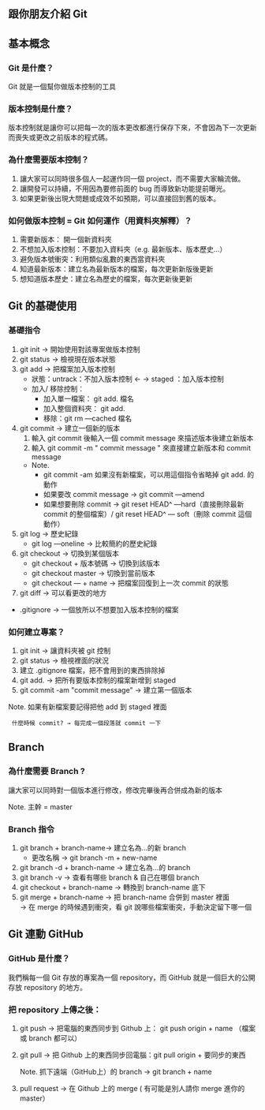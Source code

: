 ## 跟你朋友介紹 Git

## 基本概念

### Git 是什麼？

  Git 就是一個幫你做版本控制的工具

### 版本控制是什麼？

  版本控制就是讓你可以把每一次的版本更改都進行保存下來，不會因為下一次更新而喪失或更改之前版本的程式碼。

### 為什麼需要版本控制？

1. 讓大家可以同時很多個人一起運作同一個 project，而不需要大家輪流做。
2. 讓開發可以持續，不用因為要修前面的 bug 而導致新功能提前曝光。
3. 如果更新後出現大問題或成效不如預期，可以直接回到舊的版本。

### 如何做版本控制 = Git 如何運作（用資料夾解釋）？

1. 需要新版本： 開一個新資料夾
2. 不想加入版本控制：不要加入資料夾（e.g. 最新版本、版本歷史...）
3. 避免版本號衝突：利用類似亂數的東西當資料夾
4. 知道最新版本：建立名為最新版本的檔案，每次更新新版後更新
5. 想知道版本歷史：建立名為歷史的檔案，每次更新後更新

## Git 的基礎使用

### 基礎指令

1. git init → 開始使用對該專案做版本控制
2. git status → 檢視現在版本狀態
3. git add → 把檔案加入版本控制
    * 狀態：untrack：不加入版本控制 ← → staged ：加入版本控制
    * 加入/ 移除控制：
        - 加入單一檔案： git add. 檔名
        - 加入整個資料夾： git add.
        - 移除：git rm —cached 檔名
4. git commit → 建立一個新的版本
    1. 輸入 git commit 後輸入一個 commit message 來描述版本後建立新版本
    2. 輸入 git commit -m  " commit message " 來直接建立新版本和 commit message
    - Note.
        - git commit -am 如果沒有新檔案，可以用這個指令省略掉 git add. 的動作
        - 如果要改 commit message → git commit —amend
        - 如果想要刪除 commit → git reset HEAD^ —hard（直接刪除最新 commit 的整個檔案）/ git reset HEAD^ — soft（刪除 commit 這個動作）
5. git log → 歷史紀錄
    - git log —oneline → 比較簡約的歷史紀錄
6. git checkout → 切換到某個版本
    - git checkout + 版本號碼 → 切換到該版本
    - git checkout master → 切換到當前版本
    - git checkout — + name → 把檔案回復到上一次 commit 的狀態
7. git diff → 可以看更改的地方
- .gitignore → 一個放所以不想要加入版本控制的檔案

### 如何建立專案？

1. git init → 讓資料夾被 git 控制
2. git status → 檢視裡面的狀況
3. 建立 .gitignore 檔案，把不會用到的東西排除掉
4. git add. → 把所有要版本控制的檔案新增到 staged
5. git commit -am "commit message" → 建立第一個版本

Note. 如果有新檔案要記得把他 add  到 staged 裡面 

     什麼時候 commit? → 每完成一個段落就 commit 一下

## Branch

### 為什麼需要 Branch ?

讓大家可以同時對一個版本進行修改，修改完畢後再合併成為新的版本

Note. 主幹 = master

### Branch 指令

1. git branch + branch-name→ 建立名為...的新 branch
    - 更改名稱 → git branch -m + new-name
2. git branch -d + branch-name → 建立名為...的 branch
3. git branch -v  → 查看有哪些 branch & 自己在哪個 branch
4. git checkout + branch-name → 轉換到 branch-name 底下
5. git merge + branch-name → 把 branch-name 合併到 master 裡面  
    → 在 merge 的時候遇到衝突，看 git 說哪些檔案衝突，手動決定留下哪一個

## Git 連動 GitHub

### GitHub 是什麼？

  我們稱每一個 Git 存放的專案為一個 repository，而 GitHub 就是一個巨大的公開存放 repository 的地方。

### 把 repository 上傳之後：

1. git push →  把電腦的東西同步到 Github 上： git push origin + name （檔案或 branch 都可以）
2. git pull → 把 Github 上的東西同步回電腦：git pull origin + 要同步的東西

    Note. 抓下遠端（GitHub上）的 branch → git branch + name

3. pull request → 在 Github 上的 merge ( 有可能是別人請你 merge 進你的 master）